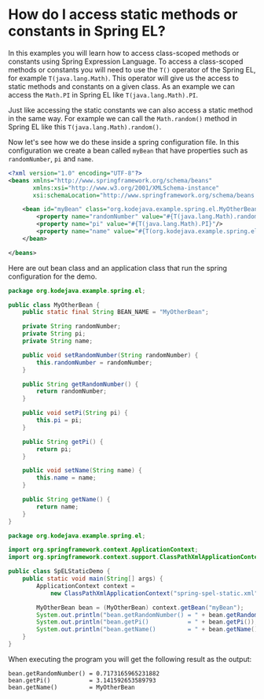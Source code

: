 # How do I access static methods or constants in Spring EL?

In this examples you will learn how to access class-scoped methods or constants using Spring Expression Language. To access a class-scoped methods or constants you will need to use the `T()` operator of the Spring EL, for example `T(java.lang.Math)`. This operator will give us the access to static methods and constants on a given class. As an example we can access the `Math.PI` in Spring EL like `T(java.lang.Math).PI`.

Just like accessing the static constants we can also access a static method in the same way. For example we can call the `Math.random()` method in Spring EL like this `T(java.lang.Math).random()`.

Now let's see how we do these inside a spring configuration file. In this configuration we create a bean called `myBean` that have properties such as `randomNumber`, `pi` and `name`.

```xml
<?xml version="1.0" encoding="UTF-8"?>
<beans xmlns="http://www.springframework.org/schema/beans"
       xmlns:xsi="http://www.w3.org/2001/XMLSchema-instance"
       xsi:schemaLocation="http://www.springframework.org/schema/beans http://www.springframework.org/schema/beans/spring-beans.xsd">

    <bean id="myBean" class="org.kodejava.example.spring.el.MyOtherBean">
        <property name="randomNumber" value="#{T(java.lang.Math).random()}"/>
        <property name="pi" value="#{T(java.lang.Math).PI}"/>
        <property name="name" value="#{T(org.kodejava.example.spring.el.MyOtherBean).BEAN_NAME}"/>
    </bean>

</beans>
```

Here are out bean class and an application class that run the spring configuration for the demo.

```java
package org.kodejava.example.spring.el;

public class MyOtherBean {
    public static final String BEAN_NAME = "MyOtherBean";

    private String randomNumber;
    private String pi;
    private String name;

    public void setRandomNumber(String randomNumber) {
        this.randomNumber = randomNumber;
    }

    public String getRandomNumber() {
        return randomNumber;
    }

    public void setPi(String pi) {
        this.pi = pi;
    }

    public String getPi() {
        return pi;
    }

    public void setName(String name) {
        this.name = name;
    }

    public String getName() {
        return name;
    }
}
```

```java
package org.kodejava.example.spring.el;

import org.springframework.context.ApplicationContext;
import org.springframework.context.support.ClassPathXmlApplicationContext;

public class SpELStaticDemo {
    public static void main(String[] args) {
        ApplicationContext context =
            new ClassPathXmlApplicationContext("spring-spel-static.xml");

        MyOtherBean bean = (MyOtherBean) context.getBean("myBean");
        System.out.println("bean.getRandomNumber() = " + bean.getRandomNumber());
        System.out.println("bean.getPi()           = " + bean.getPi());
        System.out.println("bean.getName()         = " + bean.getName());
    }
}
```

When executing the program you will get the following result as the output:

```text
bean.getRandomNumber() = 0.7173165965231882
bean.getPi()           = 3.141592653589793
bean.getName()         = MyOtherBean
```
